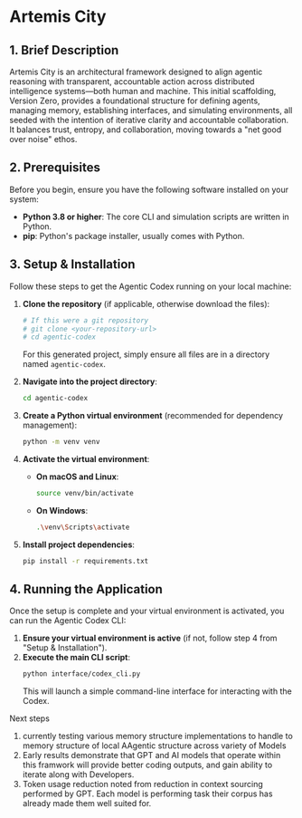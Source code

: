 # Artemis City

## 1. Brief Description
Artemis City is an architectural framework designed to align agentic reasoning with transparent, accountable action across distributed intelligence systems—both human and machine. This initial scaffolding, Version Zero, provides a foundational structure for defining agents, managing memory, establishing interfaces, and simulating environments, all seeded with the intention of iterative clarity and accountable collaboration. It balances trust, entropy, and collaboration, moving towards a "net good over noise" ethos.

## 2. Prerequisites
Before you begin, ensure you have the following software installed on your system:
*   **Python 3.8 or higher**: The core CLI and simulation scripts are written in Python.
*   **pip**: Python's package installer, usually comes with Python.

## 3. Setup & Installation
Follow these steps to get the Agentic Codex running on your local machine:

1.  **Clone the repository** (if applicable, otherwise download the files):
    ```bash
    # If this were a git repository
    # git clone <your-repository-url>
    # cd agentic-codex
    ```
    For this generated project, simply ensure all files are in a directory named `agentic-codex`.

2.  **Navigate into the project directory**:
    ```bash
    cd agentic-codex
    ```

3.  **Create a Python virtual environment** (recommended for dependency management):
    ```bash
    python -m venv venv
    ```

4.  **Activate the virtual environment**:
    *   **On macOS and Linux**:
        ```bash
        source venv/bin/activate
        ```
    *   **On Windows**:
        ```bash
        .\venv\Scripts\activate
        ```

5.  **Install project dependencies**:
    ```bash
    pip install -r requirements.txt
    ```

## 4. Running the Application
Once the setup is complete and your virtual environment is activated, you can run the Agentic Codex CLI:

1.  **Ensure your virtual environment is active** (if not, follow step 4 from "Setup & Installation").
2.  **Execute the main CLI script**:
    ```bash
    python interface/codex_cli.py
    ```
    This will launch a simple command-line interface for interacting with the Codex.

Next steps
1) currently testing various memory structure implementations to handle to memory structure of local AAgentic structure across variety of Models
2) Early results demonstrate that GPT and AI models that operate within this framwork will provide better coding outputs, and gain ability to iterate along with Developers.
3) Token usage reduction noted from reduction in context sourcing performed by GPT. Each model is performing task their corpus has already made them well suited for.
